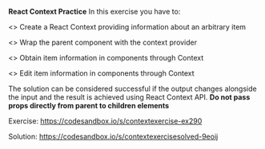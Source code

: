 **React Context Practice**
In this exercise you have to:

<> Create a React Context providing information about an arbitrary item

<> Wrap the parent component with the context provider

<> Obtain item information in components through Context

<> Edit item information in components through Context


The solution can be considered successful if the output changes alongside the input and the result is achieved using React Context API.
**Do not pass props directly from parent to children elements**


Exercise: https://codesandbox.io/s/contextexercise-ex290

Solution: https://codesandbox.io/s/contextexercisesolved-9eoij
